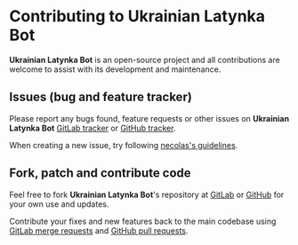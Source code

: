 # Contributing to Ukrainian Latynka Bot

**Ukrainian Latynka Bot** is an open-source project and all contributions are welcome to assist with its
development and maintenance.

## Issues (bug and feature tracker)

Please report any bugs found, feature requests or other issues on
**Ukrainian Latynka Bot** [GitLab tracker][gitlab-issues]
or [GitHub tracker][github-issues].

When creating a new issue, try following [necolas's guidelines][issue-guidelines].

## Fork, patch and contribute code

Feel free to fork **Ukrainian Latynka Bot**'s repository at [GitLab][bot-gitlab]
or [GitHub][bot-github] for your own use and updates.

Contribute your fixes and new features back to the main codebase using
[GitLab merge requests][gitlab-merge-requests]
and [GitHub pull requests][github-pull-requests].

[gitlab-issues]: https://gitlab.com/bot-by/ukrlatynkabot/-/issues
[github-issues]: https://github.com/bot-by/ukrlatynkabot/issues
[issue-guidelines]: http://github.com/necolas/issue-guidelines/#readme
[bot-gitlab]: https://gitlab.com/bot-by/ukrlatynkabot/
[bot-github]: https://github.com/bot-by/ukrlatynkabot/
[gitlab-merge-requests]: https://docs.gitlab.com/ee/user/project/merge_requests/creating_merge_requests.html
[github-pull-requests]: https://docs.github.com/en/github/collaborating-with-pull-requests/proposing-changes-to-your-work-with-pull-requests/creating-a-pull-request

